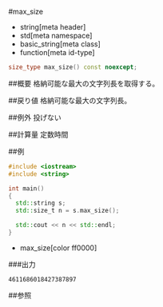 #max_size
* string[meta header]
* std[meta namespace]
* basic_string[meta class]
* function[meta id-type]

```cpp
size_type max_size() const noexcept;
```

##概要
格納可能な最大の文字列長を取得する。


##戻り値
格納可能な最大の文字列長。


##例外
投げない


##計算量
定数時間


##例
```cpp
#include <iostream>
#include <string>

int main()
{
  std::string s;
  std::size_t n = s.max_size();

  std::cout << n << std::endl;
}
```
* max_size[color ff0000]

###出力
```
4611686018427387897
```

##参照
